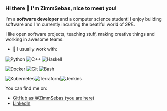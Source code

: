 ### Hi there 👋 I'm ZimmSebas, nice to meet you! 

I'm a **software developer** and a computer science student! I enjoy building software and I'm currently incurring the beatiful world of *SRE*.

I like open software projects, teaching stuff, making creative things and working in awesome teams.

- 🔭 I usually work with:

![Python](https://img.shields.io/badge/python-3670A0?style=for-the-badge&logo=python&logoColor=ffdd54) ![C++](https://img.shields.io/badge/c++-%2300599C.svg?style=for-the-badge&logo=c%2B%2B&logoColor=white) ![Haskell](https://img.shields.io/badge/Haskell-5e5086?style=for-the-badge&logo=haskell&logoColor=white) 

![Docker](https://img.shields.io/badge/docker-%230db7ed.svg?style=for-the-badge&logo=docker&logoColor=white) ![Git](https://img.shields.io/badge/git-%23F05033.svg?style=for-the-badge&logo=git&logoColor=white) ![Bash](https://img.shields.io/badge/bash-%23A05033.svg?style=for-the-badge&logo=bash&logoColor=white)

![Kubernetes](https://img.shields.io/badge/kubernetes-%23326ce5.svg?style=for-the-badge&logo=kubernetes&logoColor=white)![Terraform](https://img.shields.io/badge/terraform-%235835CC.svg?style=for-the-badge&logo=terraform&logoColor=white)![Jenkins](https://img.shields.io/badge/jenkins-%22732244.svg?style=for-the-badge&logo=jenkins&logoColor=white)





You can find me on:
* [GitHub as @ZimmSebas (you are here)](https://github.com/ZimmSebas)
* [LinkedIn](https://ar.linkedin.com/in/sebasti%C3%A1n-zimmermann-92bab6180)
